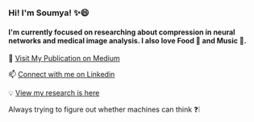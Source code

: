 ### Hi! I'm Soumya! :sparkles:😄
#### I'm currently focused on researching about compression in neural networks and medical image analysis. I also love Food :pizza: and Music :musical_keyboard:.

💬 [Visit My Publication on Medium](https://medium.com/data-science-community-srm)

📫 [Connect with me on Linkedin](https://www.linkedin.com/in/soumya-snigdha-kundu-84b812183/)

:bulb: [View my research is here](https://www.researchgate.net/profile/Soumya_Kundu9)

Always trying to figure out whether machines can think :question::grey_exclamation:

<!--
**aymuos15/aymuos15** is a ✨ _special_ ✨ repository because its `README.md` (this file) appears on your GitHub profile.

Here are some ideas to get you started:

- 🔭 I’m currently working on ...
- 🌱 I’m currently learning ...
- 👯 I’m looking to collaborate on ...
- 🤔 I’m looking for help with ...

-  How to reach me: ...
-  Pronouns: ...
- ⚡ Fun fact: ...
-->
